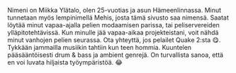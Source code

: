 Nimeni on Miikka Ylätalo, olen 25-vuotias ja asun Hämeenlinnassa. Minut tunnetaan myös lempinimellä Mehis, josta tämä sivusto saa nimensä. Saatat löytää minut vapaa-ajalla pelien modaamisen parissa, tai peliservereiden ylläpitotehtävissä. Kun minulle jää vapaa-aikaa projekteistani, voit nähdä minut vanhojen pelien seurassa. Ota yhteyttä, jos pelailet Quake 2:sta 😋. Tykkään jammailla musiikin tahtiin kun teen hommia. Kuuntelen pääsääntöisesti drum & bass ja ambient genrejä. On turvallista sanoa, että en voi luvata hiljaista työympäristöä. 😂
